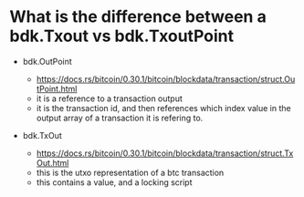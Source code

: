 # What is the difference between a bdk.Txout vs bdk.TxoutPoint
- bdk.OutPoint 
    - https://docs.rs/bitcoin/0.30.1/bitcoin/blockdata/transaction/struct.OutPoint.html
    - it is a reference to a transaction output
    - it is the transaction id, and then references which index value in the output array of a transaction it is refering to.

- bdk.TxOut
    - https://docs.rs/bitcoin/0.30.1/bitcoin/blockdata/transaction/struct.TxOut.html
    - this is the utxo representation of a btc transaction
    - this contains a value, and a locking script



